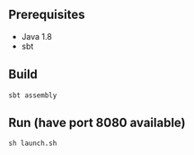## Prerequisites

* Java 1.8
* sbt

## Build

    sbt assembly

## Run (have port 8080 available)
    
    sh launch.sh